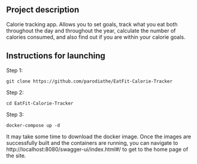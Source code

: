 ## Project description

Calorie tracking app. Allows you to set goals, track what you eat both throughout the day and throughout the year, calculate the number of calories consumed, and also find out if you are within your calorie goals.

## Instructions for launching

Step 1:

    git clone https://github.com/parodiathe/EatFit-Calorie-Tracker

Step 2:

    cd EatFit-Calorie-Tracker

Step 3:

    docker-compose up -d

It may take some time to download the docker image. Once the images are successfully built and the containers are running, you can navigate to 
http://localhost:8080/swagger-ui/index.html#/ to get to the home page of the site.
